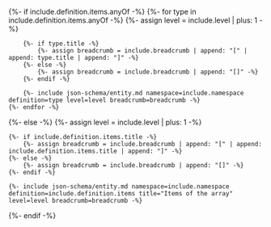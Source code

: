 {%- if include.definition.items.anyOf -%}
	{%- for type in include.definition.items.anyOf -%}
		{%- assign level = include.level | plus: 1 -%}

		{%- if type.title -%}
			{%- assign breadcrumb = include.breadcrumb | append: "[" | append: type.title | append: "]" -%}
		{%- else -%}
			{%- assign breadcrumb = include.breadcrumb | append: "[]" -%}
		{%- endif -%}

		{%- include json-schema/entity.md namespace=include.namespace definition=type level=level breadcrumb=breadcrumb -%}
	{%- endfor -%}
{%- else -%}
	{%- assign level = include.level | plus: 1 -%}

	{%- if include.definition.items.title -%}
		{%- assign breadcrumb = include.breadcrumb | append: "[" | append: include.definition.items.title | append: "]" -%}
	{%- else -%}
		{%- assign breadcrumb = include.breadcrumb | append: "[]" -%}
	{%- endif -%}

	{%- include json-schema/entity.md namespace=include.namespace definition=include.definition.items title="Items of the array" level=level breadcrumb=breadcrumb -%}
{%- endif -%}
